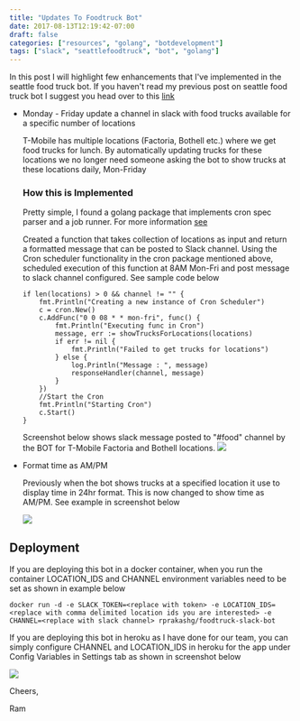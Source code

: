 ```yaml
---
title: "Updates To Foodtruck Bot"
date: 2017-08-13T12:19:42-07:00
draft: false
categories: ["resources", "golang", "botdevelopment"]
tags: ["slack", "seattlefoodtruck", "bot", "golang"]
---
```


In this post I will highlight few enhancements that I've implemented in the seattle food truck bot. If you haven't read my previous post on seattle food truck bot I suggest you head over to this [link](https://goo.gl/pzZWpP)

* Monday - Friday update a channel in slack with food trucks available for a specific number of locations

    T-Mobile has multiple locations (Factoria, Bothell etc.) where we get food trucks for lunch. By automatically updating trucks for these locations we no longer need someone asking the bot to show trucks at these locations daily, Mon-Friday

    ### How this is Implemented
    Pretty simple, I found a golang package that implements cron spec parser and a job runner. For more information [see](http://godoc.org/github.com/robfig/cron)

    Created a function that takes collection of locations as input and return a formatted message that can be posted to Slack channel. Using the Cron scheduler functionality in the cron package mentioned above, scheduled execution of this function at 8AM Mon-Fri and post message to slack channel configured. See sample code below

    ```golang
    if len(locations) > 0 && channel != "" {
		fmt.Println("Creating a new instance of Cron Scheduler")
		c = cron.New()
		c.AddFunc("0 0 08 * * mon-fri", func() {
			fmt.Println("Executing func in Cron")
			message, err := showTrucksForLocations(locations)
			if err != nil {
				fmt.Println("Failed to get trucks for locations")
			} else {
				log.Println("Message : ", message)
				responseHandler(channel, message)
			}
		})
		//Start the Cron
		fmt.Println("Starting Cron")
		c.Start()
	}
    ```
	Screenshot below shows slack message posted to "#food" channel by the BOT for T-Mobile Factoria and Bothell locations.
	![](/images/bot10.png?raw=true)

* Format time as AM/PM
    
    Previously when the bot shows trucks at a specified location it use to display time in 24hr format. This is now changed to show time as AM/PM. See example in screenshot below
    
    ![](/images/bot8.png?raw=true)

## Deployment 
If you are deploying this bot in a docker container, when you run the container LOCATION_IDS and CHANNEL environment variables need to be set as shown in example below

```
docker run -d -e SLACK_TOKEN=<replace with token> -e LOCATION_IDS=<replace with comma delimited location ids you are interested> -e CHANNEL=<replace with slack channel> rprakashg/foodtruck-slack-bot
```

If you are deploying this bot in heroku as I have done for our team, you can simply configure CHANNEL and LOCATION_IDS in heroku for the app under Config Variables in Settings tab as shown in screenshot below

![](/images/bot9.png?raw=true)

Cheers,

Ram